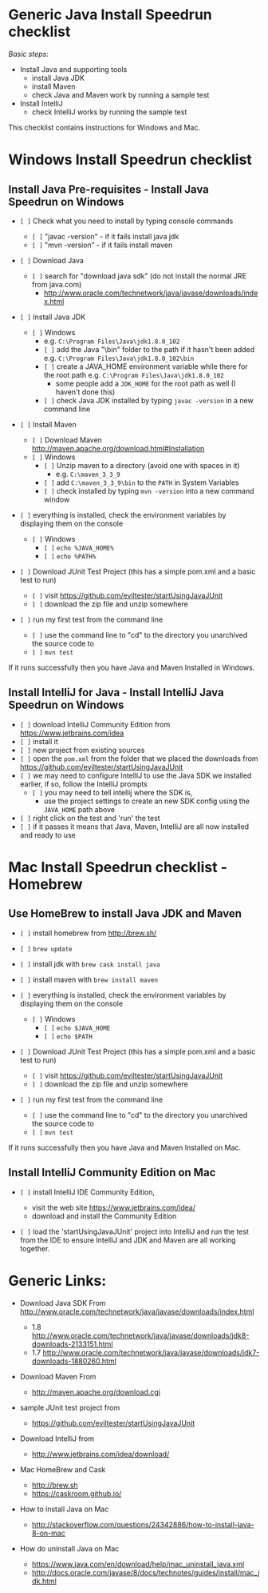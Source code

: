 # Generic Java Install Speedrun checklist

*Basic steps:*

- Install Java and supporting tools
    - install Java JDK
    - install Maven
    - check Java and Maven work by running a sample test
- Install IntelliJ
    - check IntelliJ works by running the sample test
        
This checklist contains instructions for Windows and Mac.
    
    
# Windows Install Speedrun checklist

## Install Java Pre-requisites - Install Java Speedrun on Windows

* `[ ]` Check what you need to install by typing console commands
    * `[ ]` "javac -version"
          - if it fails install java jdk
    * `[ ]` "mvn -version"
          - if it fails install maven

* `[ ]` Download Java
    * `[ ]` search for "download java sdk" (do not install the normal JRE from java.com)
         - http://www.oracle.com/technetwork/java/javase/downloads/index.html

* `[ ]` Install Java JDK
    * `[ ]` Windows
        - e.g. `C:\Program Files\Java\jdk1.8.0_102`
        * `[ ]` add the Java "\bin" folder to the path if it hasn't been added
           e.g. `C:\Program Files\Java\jdk1.8.0_102\bin`
        * `[ ]` create a JAVA_HOME environment variable while there for the root path
            e.g. `C:\Program Files\Java\jdk1.8.0_102`
            - some people add a `JDK_HOME` for the root path as well (I haven't done this)
        * `[ ]` check Java JDK installed by typing `javac -version` in a new command line

* `[ ]` Install Maven
    * `[ ]` Download Maven http://maven.apache.org/download.html#Installation
    * `[ ]` Windows
        * `[ ]` Unzip maven to a directory (avoid one with spaces in it)
            - e.g. `C:\maven_3_3_9`
        * `[ ]` add `C:\maven_3_3_9\bin` to the `PATH` in System Variables
        * `[ ]` check installed by typing `mvn -version` into a new command window

* `[ ]` everything is installed, check the environment variables by displaying them on the console
    * `[ ]` Windows
        * `[ ]` `echo %JAVA_HOME%`
        * `[ ]` `echo %PATH%`


* `[ ]` Download JUnit Test Project (this has a simple pom.xml and a basic test to run)
    * `[ ]` visit https://github.com/eviltester/startUsingJavaJUnit
    * `[ ]` download the zip file and unzip somewhere

* `[ ]` run my first test from the command line
    * `[ ]` use the command line to "cd" to the directory you unarchived the source code to
    * `[ ]` `mvn test`

If it runs successfully then you have Java and Maven Installed in Windows.

## Install IntelliJ for Java  - Install IntelliJ Java Speedrun on Windows


* `[ ]`  download IntelliJ Community Edition from https://www.jetbrains.com/idea
* `[ ]`  install it
* `[ ]`  new project from existing sources
* `[ ]`  open the `pom.xml` from the folder that we placed the downloads from https://github.com/eviltester/startUsingJavaJUnit
* `[ ]`  we may need to configure IntelliJ to use the Java SDK we installed earlier, if so, follow the IntelliJ prompts
    * `[ ]` you may need to tell intellij where the SDK is,
        - use the project settings to create an new SDK config
          using the `JAVA_HOME` path above
* `[ ]`  right click on the test and 'run' the test
* `[ ]`  if it passes it means that Java, Maven, IntelliJ are all now installed and ready to use
    
    
# Mac Install Speedrun checklist - Homebrew

## Use HomeBrew to install Java JDK and Maven

* `[ ]` install homebrew from http://brew.sh/
* `[ ]` `brew update`
* `[ ]` install jdk with `brew cask install java`
* `[ ]` install maven with `brew install maven`

* `[ ]` everything is installed, check the environment variables by displaying them on the console
    * `[ ]` Windows
        * `[ ]` `echo $JAVA_HOME`
        * `[ ]` `echo $PATH`

* `[ ]` Download JUnit Test Project (this has a simple pom.xml and a basic test to run)
    * `[ ]` visit https://github.com/eviltester/startUsingJavaJUnit
    * `[ ]` download the zip file and unzip somewhere

* `[ ]` run my first test from the command line
    * `[ ]` use the command line to "cd" to the directory you unarchived the source code to
    * `[ ]` `mvn test`

If it runs successfully then you have Java and Maven Installed on Mac.

## Install IntelliJ Community Edition on Mac 

* `[ ]` install IntelliJ IDE Community Edition,
    * visit the web site https://www.jetbrains.com/idea/ 
    * download and install the Community Edition
    
* `[ ]` load the 'startUsingJavaJUnit' project into IntelliJ and run the test from the IDE to ensure IntelliJ and JDK and Maven are all working together.    


Generic Links:
==============

+ Download Java SDK From
http://www.oracle.com/technetwork/java/javase/downloads/index.html
  - 1.8 http://www.oracle.com/technetwork/java/javase/downloads/jdk8-downloads-2133151.html
  - 1.7 http://www.oracle.com/technetwork/java/javase/downloads/jdk7-downloads-1880260.html

+ Download Maven From
    * http://maven.apache.org/download.cgi

+ sample JUnit test project from
    * https://github.com/eviltester/startUsingJavaJUnit

+ Download IntelliJ from
    * http://www.jetbrains.com/idea/download/

+ Mac HomeBrew and Cask
    * http://brew.sh
    * https://caskroom.github.io/

+ How to install Java on Mac
    * http://stackoverflow.com/questions/24342886/how-to-install-java-8-on-mac
    
+ How do uninstall Java on Mac
    * https://www.java.com/en/download/help/mac_uninstall_java.xml
    * http://docs.oracle.com/javase/8/docs/technotes/guides/install/mac_jdk.html
